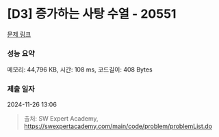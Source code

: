 # [D3] 증가하는 사탕 수열 - 20551 

[문제 링크](https://swexpertacademy.com/main/code/problem/problemDetail.do?contestProbId=AY4XhKTKU0IDFARM) 

### 성능 요약

메모리: 44,796 KB, 시간: 108 ms, 코드길이: 408 Bytes

### 제출 일자

2024-11-26 13:06



> 출처: SW Expert Academy, https://swexpertacademy.com/main/code/problem/problemList.do